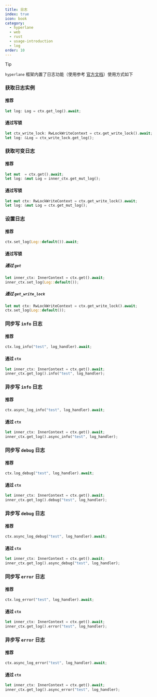 ```yaml
---
title: 日志
index: true
icon: book
category:
  - hyperlane
  - web
  - rust
  - usage-introduction
  - log
order: 10
---
```


<Share colorful />

> [!tip]
>
> `hyperlane` 框架内置了日志功能（使用参考 [官方文档](../../hyperlane-log/README.md)）使用方式如下

### 获取日志实例

#### 推荐

```rust
let log: Log = ctx.get_log().await;
```

#### 通过写锁

```rust
let ctx_write_lock: RwLockWriteContext = ctx.get_write_lock().await;
let log: &Log = ctx_write_lock.get_log();
```

### 获取可变日志

#### 推荐

```rust
let mut  = ctx.get().await;
let log: &mut Log = inner_ctx.get_mut_log();
```

#### 通过写锁

```rust
let mut ctx: RwLockWriteContext = ctx.get_write_lock().await;
let log: &mut Log = ctx.get_mut_log();
```

### 设置日志

#### 推荐

```rust
ctx.set_log(Log::default()).await;
```

#### 通过写锁

##### 通过 `get`

```rust
let inner_ctx: InnerContext = ctx.get().await;
inner_ctx.set_log(Log::default());
```

##### 通过 `get_write_lock`

```rust
let mut ctx: RwLockWriteContext = ctx.get_write_lock().await;
ctx.set_log(Log::default());
```

### 同步写 `info` 日志

#### 推荐

```rust
ctx.log_info("test", log_handler).await;
```

#### 通过 `ctx`

```rust
let inner_ctx: InnerContext = ctx.get().await;
inner_ctx.get_log().info("test", log_handler);
```

### 异步写 `info` 日志

#### 推荐

```rust
ctx.async_log_info("test", log_handler).await;
```

#### 通过 `ctx`

```rust
let inner_ctx: InnerContext = ctx.get().await;
inner_ctx.get_log().async_info("test", log_handler);
```

### 同步写 `debug` 日志

#### 推荐

```rust
ctx.log_debug("test", log_handler).await;
```

#### 通过 `ctx`

```rust
let inner_ctx: InnerContext = ctx.get().await;
inner_ctx.get_log().debug("test", log_handler);
```

### 异步写 `debug` 日志

#### 推荐

```rust
ctx.async_log_debug("test", log_handler).await;
```

#### 通过 `ctx`

```rust
let inner_ctx: InnerContext = ctx.get().await;
inner_ctx.get_log().async_debug("test", log_handler);
```

### 同步写 `error` 日志

#### 推荐

```rust
ctx.log_error("test", log_handler).await;
```

#### 通过 `ctx`

```rust
let inner_ctx: InnerContext = ctx.get().await;
inner_ctx.get_log().error("test", log_handler);
```

### 异步写 `error` 日志

#### 推荐

```rust
ctx.async_log_error("test", log_handler).await;
```

#### 通过 `ctx`

```rust
let inner_ctx: InnerContext = ctx.get().await;
inner_ctx.get_log().async_error("test", log_handler);
```

<Bottom />

